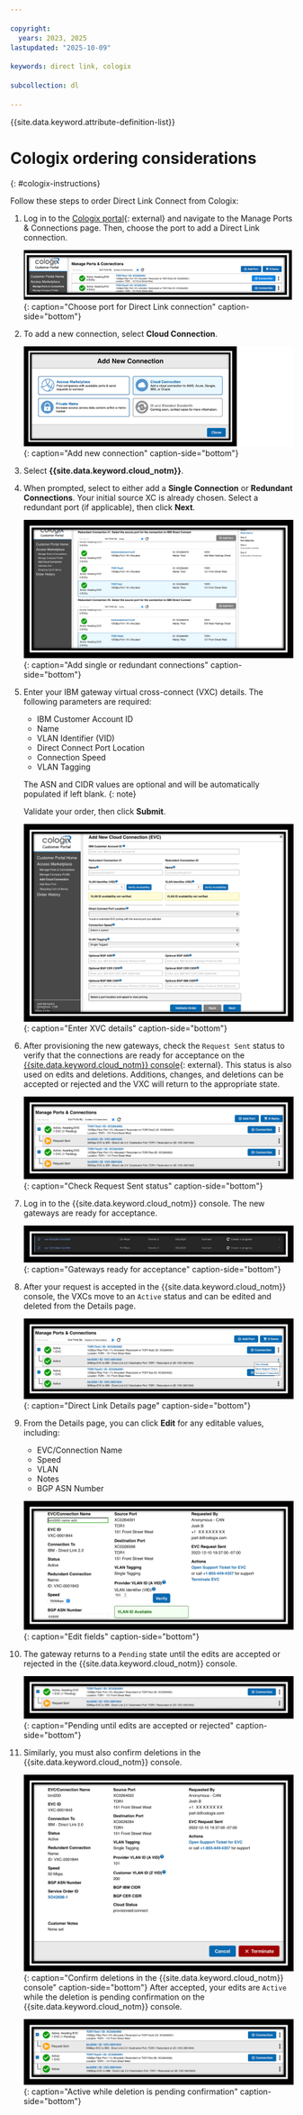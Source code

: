 ```yaml
---

copyright:
  years: 2023, 2025
lastupdated: "2025-10-09"

keywords: direct link, cologix

subcollection: dl

---
```


{{site.data.keyword.attribute-definition-list}}

# Cologix ordering considerations
{: #cologix-instructions}

Follow these steps to order Direct Link Connect from Cologix:

1. Log in to the [Cologix portal](https://inlogix.cologix.com/inlogix/login){: external} and navigate to the Manage Ports & Connections page.  Then, choose the port to add a Direct Link connection.

   ![Choose port for Direct Link connection](images/cologix1.png "Choose port for Direct Link connection"){: caption="Choose port for Direct Link connection" caption-side="bottom"}
1. To add a new connection, select **Cloud Connection**.

   ![Add new connection](images/cologix2.png "Add new connection"){: caption="Add new connection" caption-side="bottom"}
1. Select **{{site.data.keyword.cloud_notm}}**.
1. When prompted, select to either add a **Single Connection** or **Redundant Connections**. Your initial source XC is already chosen. Select a redundant port (if applicable), then click **Next**.

   ![Add single or redundant connections](images/cologix5.png "Add single or redundant connections"){: caption="Add single or redundant connections" caption-side="bottom"}
1. Enter your IBM gateway virtual cross-connect (VXC) details. The following parameters are required:

   - IBM Customer Account ID
   - Name
   - VLAN Identifier (VID)
   - Direct Connect Port Location
   - Connection Speed
   - VLAN Tagging

   The ASN and CIDR values are optional and will be automatically populated if left blank.
   {: note}

   Validate your order, then click **Submit**.

   ![Enter XVC details](images/cologix6.png "Enter XVC details]"){: caption="Enter XVC details" caption-side="bottom"}
1. After provisioning the new gateways, check the `Request Sent` status to verify that the connections are ready for acceptance on the [{{site.data.keyword.cloud_notm}} console](/login){: external}. This status is also used on edits and deletions. Additions, changes, and deletions can be accepted or rejected and the VXC will return to the appropriate state.

   ![Check Request Sent status](images/cologix7.png "Check Request Sent status"){: caption="Check Request Sent status" caption-side="bottom"}
1. Log in to the {{site.data.keyword.cloud_notm}} console. The new gateways are ready for acceptance.

   ![Gateways ready for acceptance](images/cologix8.png "Gateways ready for acceptance"){: caption="Gateways ready for acceptance" caption-side="bottom"}
1. After your request is accepted in the {{site.data.keyword.cloud_notm}} console, the VXCs move to an `Active` status and can be edited and deleted from the Details page.

   ![Direct Link Details page](images/cologix9.png "Direct Link Details page"){: caption="Direct Link Details page" caption-side="bottom"}
1. From the Details page, you can click **Edit** for any editable values, including:

   - EVC/Connection Name
   - Speed
   - VLAN
   - Notes
   - BGP ASN Number

   ![Edit fields](images/cologix10.png "Edit fields"){: caption="Edit fields" caption-side="bottom"}
1. The gateway returns to a `Pending` state until the edits are accepted or rejected in the {{site.data.keyword.cloud_notm}} console.

   ![Pending until edits are accepted or rejected](images/cologix11.png "Pending until edits are accepted or rejected"){: caption="Pending until edits are accepted or rejected" caption-side="bottom"}
1. Similarly, you must also confirm deletions in the {{site.data.keyword.cloud_notm}} console.

   ![Confirm deletions in the {{site.data.keyword.cloud_notm}} console](images/cologix12.png "Confirm deletions in the {{site.data.keyword.cloud_notm}} console"){: caption="Confirm deletions in the {{site.data.keyword.cloud_notm}} console" caption-side="bottom"}
   After accepted, your edits are `Active` while the deletion is pending confirmation on the {{site.data.keyword.cloud_notm}} console.

   ![Active while deletion is pending confirmation](images/cologix13.png "Active while deletion is pending confirmation"){: caption="Active while deletion is pending confirmation" caption-side="bottom"}
